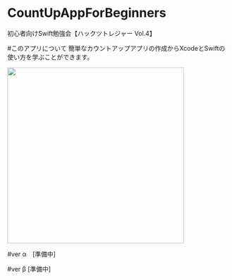 # CountUpAppForBeginners
初心者向けSwift勉強会【ハックツトレジャー Vol.4】

#このアプリについて
簡単なカウントアップアプリの作成からXcodeとSwiftの使い方を学ぶことができます。

<img src= "https://user-images.githubusercontent.com/35694946/89296918-08db7b80-d69e-11ea-9760-2fc0b0e73bfd.gif" width="400">


#ver α　[準備中]



#ver β [準備中]
